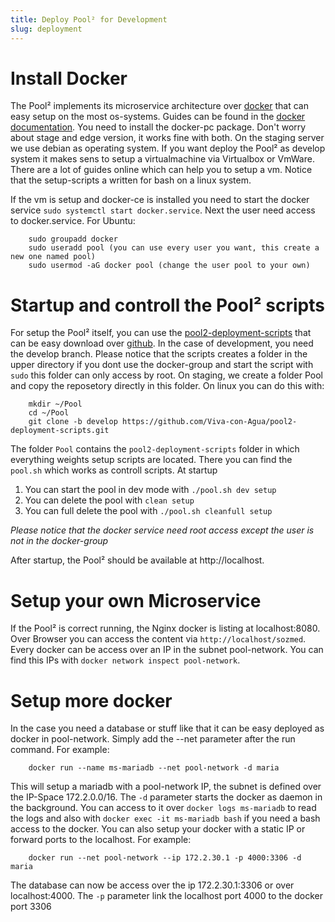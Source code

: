 ```yaml
---
title: Deploy Pool² for Development
slug: deployment
---
```


# Install Docker

The Pool² implements its microservice architecture over [docker](https://www.docker.com/) that can easy setup on the most os-systems. Guides can be found in the [docker documentation](https://docs.docker.com/install/). You need to install the docker-pc package. Don't worry about stage and edge version, it works fine with both. On the staging server we use debian as operating system. If you want deploy the Pool² as develop system it makes sens to setup a virtualmachine via Virtualbox or VmWare. There are a lot of guides online which can help you to setup a vm. Notice that the setup-scripts a written for bash on a linux system.

If the vm is setup and docker-ce is installed you need to start the docker service `sudo systemctl start docker.service`. Next the user need access to docker.service. For Ubuntu:
```
	sudo groupadd docker
	sudo useradd pool (you can use every user you want, this create a new one named pool)
	sudo usermod -aG docker pool (change the user pool to your own)
```

# Startup and controll the Pool² scripts

For setup the Pool² itself, you can use the [pool2-deployment-scripts](https://github.com/Viva-con-Agua/pool2-deployment-scripts) that can be easy download over [github](). In the case of development, you need the develop branch. Please notice that the scripts creates a folder in the upper directory if you dont use the docker-group and start the script with `sudo` this folder can only access by root. On staging, we create a folder Pool and copy the reposetory directly in this folder. On linux you can do this with:
```
	mkdir ~/Pool
	cd ~/Pool
	git clone -b develop https://github.com/Viva-con-Agua/pool2-deployment-scripts.git
``` 
The folder `Pool` contains the `pool2-deployment-scripts` folder in which everything weights setup scripts are located. There you can find the `pool.sh` which works as controll scripts. At startup

1. You can start the pool in dev mode with `./pool.sh dev setup`
2. You can delete the pool with `clean setup`
3. You can full delete the pool with `./pool.sh cleanfull setup`
 
*Please notice that the docker service need root access except the user is not in the docker-group*

After startup, the Pool² should be available at http://localhost.

# Setup your own Microservice

If the Pool² is correct running, the Nginx docker is listing at localhost:8080. Over Browser you can access the content via `http://localhost/sozmed`. Every docker can be access over an IP in the subnet pool-network. You can find this IPs with `docker network inspect pool-network`.  

# Setup more docker

In the case you need a database or stuff like that it can be easy deployed as docker in pool-network. Simply add the --net parameter after the run command. For example: 
```
	docker run --name ms-mariadb --net pool-network -d maria
```
 
This will setup a mariadb with a pool-network IP, the subnet is defined over the IP-Space 172.2.0.0/16. The `-d` parameter starts the docker as daemon in the background. You can access to it over `docker logs ms-mariadb` to read the logs and also with `docker exec -it ms-mariadb bash` if you need a bash access to the docker. 
You can also setup your docker with a static IP or forward ports to the localhost. For example:

```
	docker run --net pool-network --ip 172.2.30.1 -p 4000:3306 -d maria

```
The database can now be access over the ip 172.2.30.1:3306 or over localhost:4000. The `-p` parameter link the localhost port 4000 to the docker port 3306
